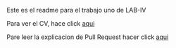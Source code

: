 Este es el readme para el trabajo uno de LAB-IV

Para ver el CV, hace click [aqui](cv.md)

Pare leer la explicacion de Pull Request hacer click [aqui](PR.md)   

